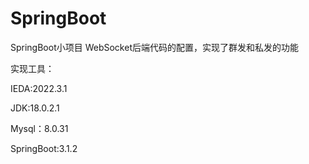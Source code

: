 # SpringBoot
SpringBoot小项目
WebSocket后端代码的配置，实现了群发和私发的功能

实现工具：

IEDA:2022.3.1

JDK:18.0.2.1

Mysql：8.0.31

SpringBoot:3.1.2

